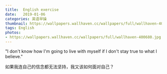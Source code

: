 ```yaml
---
title:  English exercise
date:   2019-01-06
categories: 英语早操
thumbnail: https://wallpapers.wallhaven.cc/wallpapers/full/wallhaven-400680.jpg
tags: English
photos:
- https://wallpapers.wallhaven.cc/wallpapers/full/wallhaven-400680.jpg
---
```


"I don't know how I'm going to live with myself if I don't stay true to what I believe."
<p>如果我连自己的信念都无法坚持，我又该如何面对自己？</p>
